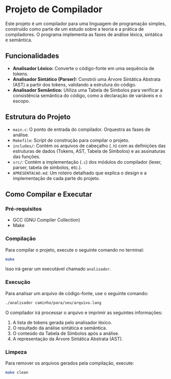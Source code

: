 # Projeto de Compilador

Este projeto é um compilador para uma linguagem de programação simples, construído como parte de um estudo sobre a teoria e a prática de compiladores. O programa implementa as fases de análise léxica, sintática e semântica.

## Funcionalidades

-   **Analisador Léxico:** Converte o código-fonte em uma sequência de tokens.
-   **Analisador Sintático (Parser):** Constrói uma Árvore Sintática Abstrata (AST) a partir dos tokens, validando a estrutura do código.
-   **Analisador Semântico:** Utiliza uma Tabela de Símbolos para verificar a consistência semântica do código, como a declaração de variáveis e o escopo.

## Estrutura do Projeto

-   `main.c`: O ponto de entrada do compilador. Orquestra as fases de análise.
-   `Makefile`: Script de construção para compilar o projeto.
-   `includes/`: Contém os arquivos de cabeçalho (`.h`) com as definições das estruturas de dados (Tokens, AST, Tabela de Símbolos) e as assinaturas das funções.
-   `src/`: Contém a implementação (`.c`) dos módulos do compilador (lexer, parser, tabela de símbolos, etc.).
-   `APRESENTACAO.md`: Um roteiro detalhado que explica o design e a implementação de cada parte do projeto.

## Como Compilar e Executar

### Pré-requisitos

-   GCC (GNU Compiler Collection)
-   Make

### Compilação

Para compilar o projeto, execute o seguinte comando no terminal:

```bash
make
```

Isso irá gerar um executável chamado `analisador`.

### Execução

Para analisar um arquivo de código-fonte, use o seguinte comando:

```bash
./analisador caminho/para/seu/arquivo.lang
```

O compilador irá processar o arquivo e imprimir as seguintes informações:

1.  A lista de tokens gerada pelo analisador léxico.
2.  O resultado da análise sintática e semântica.
3.  O conteúdo da Tabela de Símbolos após a análise.
4.  A representação da Árvore Sintática Abstrata (AST).

### Limpeza

Para remover os arquivos gerados pela compilação, execute:

```bash
make clean
```

